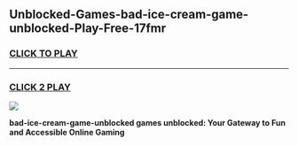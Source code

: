 
## Unblocked-Games-bad-ice-cream-game-unblocked-Play-Free-17fmr
<h3>
<a href="https://premium76.site?title=bad-ice-cream-game-unblocked&ref=21A">CLICK TO PLAY</a></h3>
<hr>

<h3>
<a href="https://premium76.site?title=bad-ice-cream-game-unblocked&ref=21A">CLICK 2 PLAY</a>
  
</h3>

<a href="https://premium76.site?title=bad-ice-cream-game-unblocked&ref=21A"><img src="https://clearcache.store/games.png"></a>


**bad-ice-cream-game-unblocked games unblocked: Your Gateway to Fun and Accessible Online Gaming**

